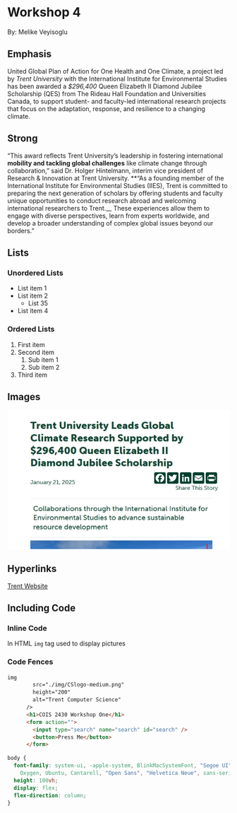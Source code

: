 # Workshop 4

By: Melike Veyisoglu

## Emphasis

United Global Plan of Action for One Health and One Climate, a project led by *Trent University* with the International Institute for Environmental Studies has been awarded a *$296,400* Queen Elizabeth II Diamond Jubilee Scholarship (QES) from The Rideau Hall Foundation and Universities Canada, to support student- and faculty-led international research projects that focus on the adaptation, response, and resilience to a changing climate.

## Strong

“This award reflects Trent University’s leadership in fostering international **mobility and tackling global challenges** like climate change through collaboration,” said Dr. Holger Hintelmann, interim vice president of Research & Innovation at Trent University. **“As a founding member of the International Institute for Environmental Studies (IIES), Trent is committed to preparing the next generation of scholars by offering students and faculty unique opportunities to conduct research abroad and welcoming international researchers to Trent.__ These experiences allow them to engage with diverse perspectives, learn from experts worldwide, and develop a broader understanding of complex global issues beyond our borders.”

## Lists

### Unordered Lists

- List item 1
- List item 2
  - List 35
- List item 4

### Ordered Lists

1. First item
2. Second item
    1. Sub item 1
    2. Sub item 2
3. Third item

## Images

![An image of the Trent scholarship](./images/mainpage.png)

## Hyperlinks

[Trent Website](https://www.trentu.ca/news/story/41739)

## Including Code

### Inline Code

In HTML `img` tag used to display pictures

### Code Fences

```html
img
        src="./img/CSlogo-medium.png"
        height="200"
        alt="Trent Computer Science"
      />
      <h1>COIS 2430 Workshop One</h1>
      <form action="">
        <input type="search" name="search" id="search" />
        <button>Press Me</button>
      </form>
```

```css
body {
  font-family: system-ui, -apple-system, BlinkMacSystemFont, "Segoe UI", Roboto,
    Oxygen, Ubuntu, Cantarell, "Open Sans", "Helvetica Neue", sans-serif;
  height: 100vh;
  display: flex;
  flex-direction: column;
}
```
